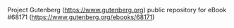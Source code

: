 Project Gutenberg (https://www.gutenberg.org) public repository for eBook #68171 (https://www.gutenberg.org/ebooks/68171)
